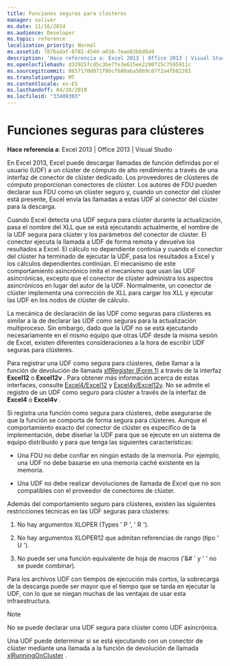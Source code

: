 ```yaml
---
title: Funciones seguras para clústeres
manager: soliver
ms.date: 11/16/2014
ms.audience: Developer
ms.topic: reference
localization_priority: Normal
ms.assetid: 787badaf-8782-454d-a016-7eae83bbd8a9
description: 'Hace referencia a: Excel 2013 | Office 2013 | Visual Studio'
ms.openlocfilehash: d32925fcd5c3be7fe3e615ee2290f25c7595911c
ms.sourcegitcommit: 8657170d071f9bcf680aba50b9c07f2a4fb82283
ms.translationtype: MT
ms.contentlocale: es-ES
ms.lasthandoff: 04/28/2019
ms.locfileid: "33409303"
---
```

# <a name="cluster-safe-functions"></a>Funciones seguras para clústeres

**Hace referencia a**: Excel 2013 | Office 2013 | Visual Studio 
  
En Excel 2013, Excel puede descargar llamadas de función definidas por el usuario (UDF) a un clúster de cómputo de alto rendimiento a través de una interfaz de conector de clúster dedicado. Los proveedores de clústeres de cómputo proporcionan conectores de clúster. Los autores de FDU pueden declarar sus FDU como un clúster seguro y, cuando un conector del clúster está presente, Excel envía las llamadas a estas UDF al conector del clúster para la descarga.
  
Cuando Excel detecta una UDF segura para clúster durante la actualización, pasa el nombre del XLL que se está ejecutando actualmente, el nombre de la UDF segura para clúster y los parámetros del conector de clúster. El conector ejecuta la llamada a UDF de forma remota y devuelve los resultados a Excel. El cálculo no dependiente continúa y cuando el conector del clúster ha terminado de ejecutar la UDF, pasa los resultados a Excel y los cálculos dependientes continúan. El mecanismo de este comportamiento asincrónico imita el mecanismo que usan las UDF asincrónicas, excepto que el conector de clúster administra los aspectos asincrónicos en lugar del autor de la UDF. Normalmente, un conector de clúster implementa una corrección de XLL para cargar los XLL y ejecutar las UDF en los nodos de clúster de cálculo.
  
La mecánica de declaración de las UDF como seguras para clústeres es similar a la de declarar las UDF como seguras para la actualización multiproceso. Sin embargo, dado que la UDF no se está ejecutando necesariamente en el mismo equipo que otras UDF desde la misma sesión de Excel, existen diferentes consideraciones a la hora de escribir UDF seguras para clústeres.
  
Para registrar una UDF como segura para clústeres, debe llamar a la función de devolución de llamada [xlfRegister (Form 1)](xlfregister-form-1.md) a través de la interfaz **Excel12** o **Excel12v** . Para obtener más información acerca de estas interfaces, consulte [Excel4/Excel12](excel4-excel12.md) y [Excel4v/Excel12v](excel4v-excel12v.md). No se admite el registro de un UDF como seguro para clúster a través de la interfaz de **Excel4** o **Excel4v** . 
  
Si registra una función como segura para clústeres, debe asegurarse de que la función se comporta de forma segura para clústeres. Aunque el comportamiento exacto del conector de clúster es específico de la implementación, debe diseñar la UDF para que se ejecute en un sistema de equipo distribuido y para que tenga las siguientes características:
  
- Una FDU no debe confiar en ningún estado de la memoria. Por ejemplo, una UDF no debe basarse en una memoria caché existente en la memoria.
    
- Una UDF no debe realizar devoluciones de llamada de Excel que no son compatibles con el proveedor de conectores de clúster.
    
Además del comportamiento seguro para clústeres, existen las siguientes restricciones técnicas en las UDF seguras para clústeres:
  
1. No hay argumentos XLOPER (Types ' P ', ' R ').
    
2. No hay argumentos XLOPER12 que admitan referencias de rango (tipo ' U ').
    
3. No puede ser una función equivalente de hoja de macros ('&amp;# ' y ' ' no se puede combinar).
    
Para los archivos UDF con tiempos de ejecución más cortos, la sobrecarga de la descarga puede ser mayor que el tiempo que se tarda en ejecutar la UDF, con lo que se niegan muchas de las ventajas de usar esta infraestructura.
  
> [!NOTE]
> No se puede declarar una UDF segura para clúster como UDF asincrónica. 
  
Una UDF puede determinar si se está ejecutando con un conector de clúster mediante una llamada a la función de devolución de llamada [xlRunningOnCluster](xlrunningoncluster.md) . 
  

